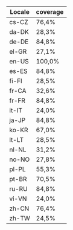 ﻿| Locale | coverage |
| ------ | -------- |
| cs-CZ | 76,4% |
| da-DK | 28,3% |
| de-DE | 84,8% |
| el-GR | 27,1% |
| en-US | 100,0% |
| es-ES | 84,8% |
| fi-FI | 28,5% |
| fr-CA | 32,6% |
| fr-FR | 84,8% |
| it-IT | 24,0% |
| ja-JP | 84,8% |
| ko-KR | 67,0% |
| lt-LT | 28,5% |
| nl-NL | 31,2% |
| no-NO | 27,8% |
| pl-PL | 55,3% |
| pt-BR | 70,5% |
| ru-RU | 84,8% |
| vi-VN | 24,0% |
| zh-CN | 76,4% |
| zh-TW | 24,5% |
